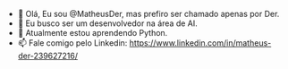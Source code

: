 - 👋 Olá, Eu sou @MatheusDer, mas prefiro ser chamado apenas por Der.
- 👀 Eu busco ser um desenvolvedor na área de AI.
- 🌱 Atualmente estou aprendendo Python.
- 📫 Fale comigo pelo Linkedin: https://www.linkedin.com/in/matheus-der-239627216/
